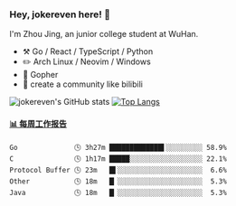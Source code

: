 ### Hey, jokereven here! 👋

I'm Zhou Jing, an junior college student at WuHan.

-   :hammer_and_pick: Go / React / TypeScript / Python
-   :pencil2: Arch Linux / Neovim / Windows
-   :seedling: Gopher
-   :thought_balloon: create a community like bilibili

![jokereven's GitHub stats](https://github-readme-stats.vercel.app/api?username=jokereven&show_icons=true)
[![Top Langs](https://github-readme-stats.vercel.app/api/top-langs/?username=jokereven&layout=compact)](https://github.com/anuraghazra/github-readme-stats)

<!-- waka-box start -->
#### <a href="https://gist.github.com/9f8118785e2d128d746db5f61b0e0a2a" target="_blank">📊 每周工作报告</a>
```text
Go              🕓 3h27m █████████████▌░░░░░░░░░ 58.9%
C               🕓 1h17m █████░░░░░░░░░░░░░░░░░░ 22.1%
Protocol Buffer 🕓 23m   █▌░░░░░░░░░░░░░░░░░░░░░  6.6%
Other           🕓 18m   █▏░░░░░░░░░░░░░░░░░░░░░  5.3%
Java            🕓 18m   █▏░░░░░░░░░░░░░░░░░░░░░  5.3%
```
<!-- Powered by https://github.com/journey-ad/waka-box-go . -->
<!-- waka-box end -->
